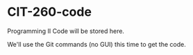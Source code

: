 # CIT-260-code
Programming II Code will be stored here. 

We'll use the Git commands (no GUI) this time to get the code. 
